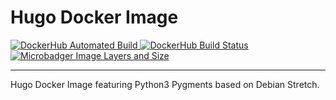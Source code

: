 # Hugo Docker Image
[
![DockerHub Automated Build](https://img.shields.io/docker/automated/jacksgt/hugo.svg)
![DockerHub Build Status](https://img.shields.io/docker/build/jacksgt/hugo.svg)
](https://hub.docker.com/r/jacksgt/hugo/)
[
![Microbadger Image Layers and Size](https://images.microbadger.com/badges/image/jacksgt/hugo.svg)
](https://microbadger.com/images/jacksgt/hugo)

---

Hugo Docker Image featuring Python3 Pygments based on Debian Stretch.
